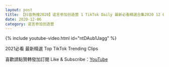 ```yaml
---
layout: post
title: 【抖音熱搜2020】诺言参加创造营 1 TikTok Daily 最新必看精選合集2020 12 06
date: 2020-12-06
category: 诺言参加创造营
---
```


{% include youtube-video.html id="ntDAub1Jagg" %}

2021必看 最新精選 Top TikTok Trending Clips

喜歡請點贊轉發加訂閱 Like & Subscribe：[YouTube](https://www.youtube.com/channel/UCAoR7VcanIPd04uEq_GIylA/videos)

